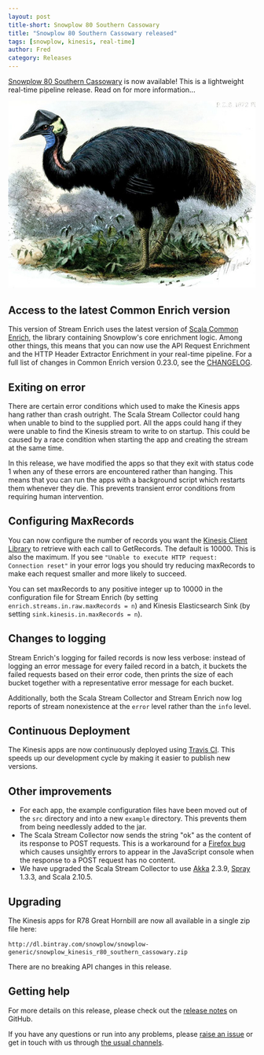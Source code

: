 ```yaml
---
layout: post
title-short: Snowplow 80 Southern Cassowary
title: "Snowplow 80 Southern Cassowary released"
tags: [snowplow, kinesis, real-time]
author: Fred
category: Releases
---
```


[Snowplow 80 Southern Cassowary][snowplow-release] is now available! This is a lightweight real-time pipeline release. Read on for more information...

<!--TODO: table of contents-->

![southern-cassowary][southern-cassowary]

<!--more-->

<h2 id="commonEnrich">Access to the latest Common Enrich version</h2>

This version of Stream Enrich uses the latest version of [Scala Common Enrich][sce], the library containing Snowplow's core enrichment logic. Among other things, this means that you can now use the API Request Enrichment and the HTTP Header Extractor Enrichment in your real-time pipeline. For a full list of changes in Common Enrich version 0.23.0, see the [CHANGELOG][changelog].

<h2 id="terminate">Exiting on error</h2>

There are certain error conditions which used to make the Kinesis apps hang rather than crash outright. The Scala Stream Collector could hang when unable to bind to the supplied port. All the apps could hang if they were unable to find the Kinesis stream to write to on startup. This could be caused by a race condition when starting the app and creating the stream at the same time.

In this release, we have modified the apps so that they exit with status code 1 when any of these errors are encountered rather than hanging. This means that you can run the apps with a background script which restarts them whenever they die. This prevents transient error conditions from requiring human intervention.

<h2 id="maxrecords">Configuring MaxRecords</h2>

You can now configure the number of records you want the [Kinesis Client Library][kcl] to retrieve with each call to GetRecords. The default is 10000. This is also the maximum. If you see `"Unable to execute HTTP request: Connection reset"` in your error logs you should try reducing maxRecords to make each request smaller and more likely to succeed.

You can set maxRecords to any positive integer up to 10000 in the configuration file for Stream Enrich (by setting `enrich.streams.in.raw.maxRecords = n`) and Kinesis Elasticsearch Sink (by setting `sink.kinesis.in.maxRecords = n`).

<h2 id="logging">Changes to logging</h2>

Stream Enrich's logging for failed records is now less verbose: instead of logging an error message for every failed record in a batch, it buckets the failed requests based on their error code, then prints the size of each bucket together with a representative error message for each bucket.

Additionally, both the Scala Stream Collector and Stream Enrich now log reports of stream nonexistence at the `error` level rather than the `info` level.

<h2 id="other">Continuous Deployment</h2>

The Kinesis apps are now continuously deployed using [Travis CI][travis]. This speeds up our development cycle by making it easier to publish new versions.

<h2 id="other">Other improvements</h2>

* For each app, the example configuration files have been moved out of the `src` directory and into a new `example` directory. This prevents them from being needlessly added to the jar.
* The Scala Stream Collector now sends the string "ok" as the content of its response to POST requests. This is a workaround for a [Firefox bug][firefox-bug] which causes unsightly errors to appear in the JavaScript console when the response to a POST request has no content.
* We have upgraded the Scala Stream Collector to use [Akka][akka] 2.3.9, [Spray][spray] 1.3.3, and Scala 2.10.5.

<h2 id="upgrading">Upgrading</h2>

The Kinesis apps for R78 Great Hornbill are now all available in a single zip file here:

    http://dl.bintray.com/snowplow/snowplow-generic/snowplow_kinesis_r80_southern_cassowary.zip

There are no breaking API changes in this release.

<h2 id="help">Getting help</h2>

For more details on this release, please check out the [release notes][snowplow-release] on GitHub.

If you have any questions or run into any problems, please [raise an issue][issues] or get in touch with us through [the usual channels][talk-to-us].

[travis]: https://travis-ci.com/
[snowplow-release]: https://github.com/snowplow/snowplow/releases/r80-southern-cassowary
[southern-cassowary]: /assets/img/blog/2016/05/southern-cassowary.jpg
[firefox-bug]: https://bugzilla.mozilla.org/show_bug.cgi?id=884693
[sce]: https://github.com/snowplow/snowplow/tree/master/3-enrich/scala-common-enrich
[changelog]: https://github.com/snowplow/snowplow/tree/master/CHANGELOG
[akka]: http://akka.io/
[spray]: http://spray.io/
[kcl]: https://github.com/awslabs/amazon-kinesis-client
[issues]: https://github.com/snowplow/snowplow/issues
[talk-to-us]: https://github.com/snowplow/snowplow/wiki/Talk-to-us
